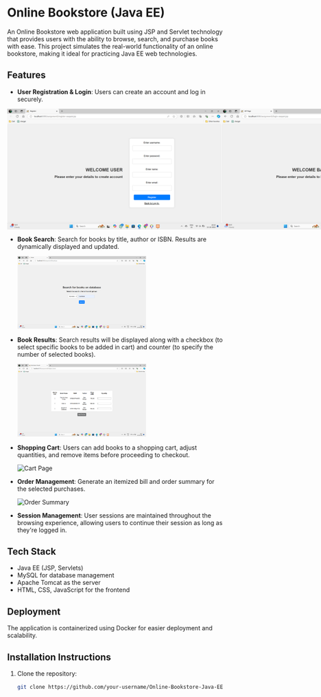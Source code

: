 # Online Bookstore (Java EE)

An Online Bookstore web application built using JSP and Servlet technology that provides users with the ability to browse, search, and purchase books with ease. This project simulates the real-world functionality of an online bookstore, making it ideal for practicing Java EE web technologies.

## Features

- **User Registration & Login**: Users can create an account and log in securely.
  
<div style="display: flex; justify-content: space-around;">
    <img src="images/register.png" alt="Registration Page" width="500" />
    <img src="images/login.png" alt="Login page" width="500" />
</div>


- **Book Search**: Search for books by title, author or ISBN. Results are dynamically displayed and updated.
  
    <img src="images/book search.png" alt="Search for books" width="300" />

- **Book Results**: Search results will be displayed along with a checkbox (to select specific books to be added in cart) and counter (to specify the number of selected books).
  
  <img src="images/book results.png" alt="Search results" width="300" />

- **Shopping Cart**: Users can add books to a shopping cart, adjust quantities, and remove items before proceeding to checkout.
  
  ![Cart Page](path_to_cart_image.png)

- **Order Management**: Generate an itemized bill and order summary for the selected purchases.
  
  ![Order Summary](path_to_order_summary_image.png)

- **Session Management**: User sessions are maintained throughout the browsing experience, allowing users to continue their session as long as they're logged in.

## Tech Stack

- Java EE (JSP, Servlets)
- MySQL for database management
- Apache Tomcat as the server
- HTML, CSS, JavaScript for the frontend

## Deployment

The application is containerized using Docker for easier deployment and scalability.

## Installation Instructions

1. Clone the repository:
   ```bash
   git clone https://github.com/your-username/Online-Bookstore-Java-EE.git
